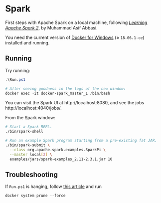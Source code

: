 # Spark

First steps with Apache Spark on a local machine, following
_[Learning Apache Spark 2](https://www.safaribooksonline.com/library/view/learning-apache-spark/9781785885136/)_,
by Muhammad Asif Abbasi.

You need the current version of [Docker for Windows](https://docs.docker.com/docker-for-windows/install/)
(&ge; `18.06.1-ce`) installed and running.

## Running

Try running:

```powershell
.\Run.ps1

# After seeing goodness in the logs of the new window:
docker exec -it docker-spark_master_1 /bin/bash
```

You can visit the Spark UI at http://localhost:8080, and see the jobs http://localhost:4040/jobs/.

From the Spark window:

```bash
# Start a Spark REPL.
./bin/spark-shell

# Run an example Spark program starting from a pre-existing fat JAR.
./bin/spark-submit \
  --class org.apache.spark.examples.SparkPi \
  --master local[2] \
  examples/jars/spark-examples_2.11-2.3.1.jar 10
```

## Troubleshooting

If `Run.ps1` is hanging, follow [this article](https://docs.docker.com/engine/reference/commandline/system_prune/)
and run

```powershell
docker system prune --force
```
